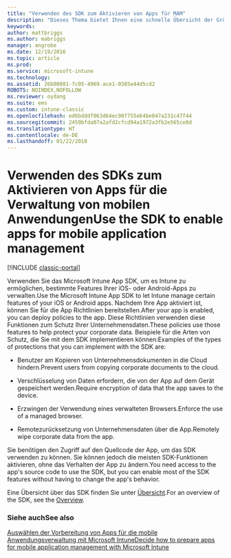 ```yaml
---
title: "Verwenden des SDK zum Aktivieren von Apps für MAM"
description: "Dieses Thema bietet Ihnen eine schnelle Übersicht der Gründe für die Verwendung des Intune App SDKs."
keywords: 
author: mattbriggs
ms.author: mabriggs
manager: angrobe
ms.date: 12/19/2016
ms.topic: article
ms.prod: 
ms.service: microsoft-intune
ms.technology: 
ms.assetid: 26b00081-7c05-4969-ace1-0585e44d5cd2
ROBOTS: NOINDEX,NOFOLLOW
ms.reviewer: oydang
ms.suite: ems
ms.custom: intune-classic
ms.openlocfilehash: ed6bdddf063d64ec907755e64be047a231c47f44
ms.sourcegitcommit: 2459bfda07a2afd2cfcd94a1972a3fb2e565ce8d
ms.translationtype: HT
ms.contentlocale: de-DE
ms.lasthandoff: 01/22/2018
---
```

# <a name="use-the-sdk-to-enable-apps-for-mobile-application-management"></a><span data-ttu-id="2f037-103">Verwenden des SDKs zum Aktivieren von Apps für die Verwaltung von mobilen Anwendungen</span><span class="sxs-lookup"><span data-stu-id="2f037-103">Use the SDK to enable apps for mobile application management</span></span>

[!INCLUDE [classic-portal](../includes/classic-portal.md)]

<span data-ttu-id="2f037-104">Verwenden Sie das Microsoft Intune App SDK, um es Intune zu ermöglichen, bestimmte Features Ihrer iOS- oder Android-Apps zu verwalten.</span><span class="sxs-lookup"><span data-stu-id="2f037-104">Use the Microsoft Intune App SDK to let Intune manage certain features of your iOS or Android apps.</span></span> <span data-ttu-id="2f037-105">Nachdem Ihre App aktiviert ist, können Sie für die App Richtlinien bereitstellen.</span><span class="sxs-lookup"><span data-stu-id="2f037-105">After your app is enabled, you can deploy policies to the app.</span></span> <span data-ttu-id="2f037-106">Diese Richtlinien verwenden diese Funktionen zum Schutz Ihrer Unternehmensdaten.</span><span class="sxs-lookup"><span data-stu-id="2f037-106">These policies use those features to help protect your corporate data.</span></span> <span data-ttu-id="2f037-107">Beispiele für die Arten von Schutz, die Sie mit dem SDK implementieren können:</span><span class="sxs-lookup"><span data-stu-id="2f037-107">Examples of the types of protections that you can implement with the SDK are:</span></span>

-   <span data-ttu-id="2f037-108">Benutzer am Kopieren von Unternehmensdokumenten in die Cloud hindern.</span><span class="sxs-lookup"><span data-stu-id="2f037-108">Prevent users from copying corporate documents to the cloud.</span></span>

-   <span data-ttu-id="2f037-109">Verschlüsselung von Daten erfordern, die von der App auf dem Gerät gespeichert werden.</span><span class="sxs-lookup"><span data-stu-id="2f037-109">Require encryption of data that the app saves to the device.</span></span>

-   <span data-ttu-id="2f037-110">Erzwingen der Verwendung eines verwalteten Browsers.</span><span class="sxs-lookup"><span data-stu-id="2f037-110">Enforce the use of a managed browser.</span></span>

-   <span data-ttu-id="2f037-111">Remotezurücksetzung von Unternehmensdaten über die App.</span><span class="sxs-lookup"><span data-stu-id="2f037-111">Remotely wipe corporate data from the app.</span></span>

<span data-ttu-id="2f037-112">Sie benötigen den Zugriff auf den Quellcode der App, um das SDK verwenden zu können. Sie können jedoch die meisten SDK-Funktionen aktivieren, ohne das Verhalten der App zu ändern.</span><span class="sxs-lookup"><span data-stu-id="2f037-112">You need access to the app's source code to use the SDK, but you can enable most of the SDK features without having to change the app's behavior.</span></span>

<span data-ttu-id="2f037-113">Eine Übersicht über das SDK finden Sie unter [Übersicht](/intune/app-sdk-get-started).</span><span class="sxs-lookup"><span data-stu-id="2f037-113">For an overview of the SDK, see the [Overview](/intune/app-sdk-get-started).</span></span>

### <a name="see-also"></a><span data-ttu-id="2f037-114">Siehe auch</span><span class="sxs-lookup"><span data-stu-id="2f037-114">See also</span></span>
[<span data-ttu-id="2f037-115">Auswählen der Vorbereitung von Apps für die mobile Anwendungsverwaltung mit Microsoft Intune</span><span class="sxs-lookup"><span data-stu-id="2f037-115">Decide how to prepare apps for mobile application management with Microsoft Intune</span></span>](/intune/apps-prepare-mobile-application-management)
